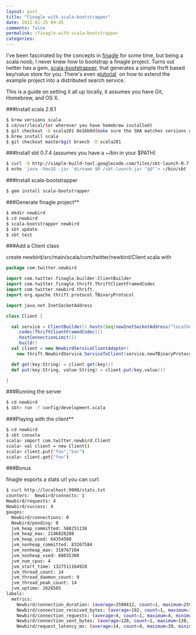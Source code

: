 ```yaml
---
layout: post
title: "Finagle with scala-bootstrapper"
date: 2012-01-25 09:45
comments: false
permalink: /finagle-with-scala-bootstrapper
categories:
---
```




I've been fascinated by the concepts in [finagle](http://twitter.github.com/finagle/) for some time, but being a scala noob, I never knew how to bootstrap a finagle project. Turns out twitter has a gem, [scala-bootstrapper](https://github.com/twitter/scala-bootstrapper), that generates a simple thirft based key/value store for you. There's even a[tutorial](http://twitter.github.com/scala_school/searchbird.html)  on how to extend the example project into a distributed search service.

This is a guide on setting it all up locally, it assumes you have Git, Homebrew, and OS X.

###Install scala 2.8.1

```sh
$ brew versions scala
$ cd/usr/local/(or wherever you have homebrew installed)
$ git checkout -b scala281 0e16b9d(make sure the SHA matches versions output)
$ brew install scala
$ git checkout master$git branch -D scala281
```

###Install sbt 0.7.4 (assumes you have a ~/bin in your $PATH)

```sh
$ curl -O http://simple-build-tool.googlecode.com/files/sbt-launch-0.7.4.jar > ~/bin/sbt-launch.jar
$ echo 'java -Xmx1G -jar `dirname $0`/sbt-launch.jar "$@"'> ~/bin/sbt
```

###Install scala-bootstrapper

```sh
$ gem install scala-bootstrapper
```

###Generate finagle project**

```sh
$ mkdir newbird
$ cd newbird
$ scala-bootstrapper newbird
$ sbt update
$ sbt test
```

###Add a Client class

create newbird/src/main/scala/com/twitter/newbird/Client.scala with

```scala
package com.twitter.newbird

import com.twitter.finagle.builder.ClientBuilder
import com.twitter.finagle.thrift.ThriftClientFramedCodec
import com.twitter.newbird.thrift._
import org.apache.thrift.protocol.TBinaryProtocol

import java.net.InetSocketAddress

class Client {  

  val service = ClientBuilder().hosts(Seq(newInetSocketAddress("localhost",9999)))
    .codec(ThriftClientFramedCodec())    
    .hostConnectionLimit(1)    
    .build()  
  val client = new NewbirdServiceClientAdapter(
    new thrift.NewbirdService.ServiceToClient(service,newTBinaryProtocol.Factory))  

  def get(key:String) = client.get(key)()  
  def put(key:String, value:String) = client.put(key,value)()

}

```

###Running the server

```sh
$ cd newbird
$ sbt> run -f config/development.scala

```

###Playing with the client**


```sh
$ cd newbird
$ sbt console
scala> import com.twitter.newbird.Client
scala> val client = new Client()
scala> client.put("foo","bar")
scala> client.get("foo")
```

###Bonus

finagle exports a stats url you can curl:

```sh
$ curl http://localhost:9900/stats.txt
counters:  Newbird/connects: 1  
Newbird/requests: 4  
Newbird/success: 4
gauges:  
  Newbird/connections: 0  
  Newbird/pending: 0  
  jvm_heap_committed: 588251136  
  jvm_heap_max: 2146828288  
  jvm_heap_used: 64354560  
  jvm_nonheap_committed: 83267584  
  jvm_nonheap_max: 318767104  
  jvm_nonheap_used: 68655360  
  jvm_num_cpus: 4  
  jvm_start_time: 1327511164928  
  jvm_thread_count: 14  
  jvm_thread_daemon_count: 9  
  jvm_thread_peak_count: 14  
  jvm_uptime: 2626505
labels:
  metrics:  
    Newbird/connection_duration: (average=2590412, count=1, maximum=2590412, minimum=2590412, p25=2590412, p50=2590412, p75=2590412, p90=2590412, p99=2590412, p999=2590412, p9999=2590412)  
    Newbird/connection_received_bytes: (average=192, count=1, maximum=192, minimum=192, p25=192, p50=192, p75=192, p90=192, p99=192, p999=192, p9999=192)  
    Newbird/connection_requests: (average=4, count=1, maximum=4, minimum=4, p25=4, p50=4, p75=4, p90=4, p99=4, p999=4, p9999=4)  
    Newbird/connection_sent_bytes: (average=120, count=1, maximum=120, minimum=120, p25=120, p50=120, p75=120, p90=120, p99=120, p999=120, p9999=120)  
    Newbird/request_latency_ms: (average=14, count=4, maximum=39, minimum=2, p25=2, p50=8, p75=10, p90=39, p99=39, p999=39, p9999=39)
```
 

 
